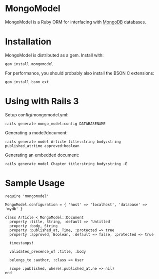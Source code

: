 MongoModel
==========

MongoModel is a Ruby ORM for interfacing with [MongoDB](http://www.mongodb.org/) databases.


Installation
============

MongoModel is distributed as a gem. Install with:

    gem install mongomodel

For performance, you should probably also install the BSON C extensions:

    gem install bson_ext


Using with Rails 3
==================

Setup config/mongomodel.yml:

    rails generate mongo_model:config DATABASENAME

Generating a model/document:

    rails generate model Article title:string body:string published_at:time approved:boolean 

Generating an embedded document:

    rails generate model Chapter title:string body:string -E


Sample Usage
============

    require 'mongomodel'
    
    MongoModel.configuration = { 'host' => 'localhost', 'database' => 'mydb' }
    
    class Article < MongoModel::Document
      property :title, String, :default => 'Untitled'
      property :body, String
      property :published_at, Time, :protected => true
      property :approved, Boolean, :default => false, :protected => true
      
      timestamps!
      
      validates_presence_of :title, :body
      
      belongs_to :author, :class => User
      
      scope :published, where(:published_at.ne => nil)
    end
